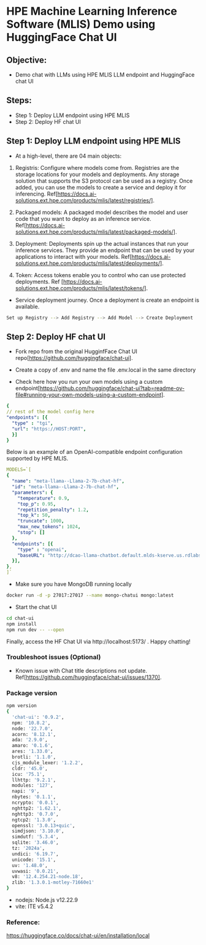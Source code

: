 # HPE Machine Learning Inference Software (MLIS) Demo using HuggingFace Chat UI

## Objective: 
- Demo chat with LLMs using HPE MLIS LLM endpoint and HuggingFace chat UI

##  Steps:
  - Step 1: Deploy LLM endpoint using HPE MLIS 
  - Step 2: Deploy HF chat UI

## Step 1: Deploy LLM endpoint using HPE MLIS 
  
  - At a high-level, there are 04 main objects: 

  1. Registris: Configure where models come from. Registries are the storage locations for your models and deployments. Any storage solution that supports the S3 protocol can be used as a registry. Once added, you can use the models to create a service and deploy it for inferencing. Ref[https://docs.ai-solutions.ext.hpe.com/products/mlis/latest/registries/]. 

  2. Packaged models: A packaged model describes the model and user code that you want to deploy as an inference service. Ref[https://docs.ai-solutions.ext.hpe.com/products/mlis/latest/packaged-models/].

  3. Deployment: Deployments spin up the actual instances that run your inference services. They provide an endpoint that can be used by your applications to interact with your models. Ref[https://docs.ai-solutions.ext.hpe.com/products/mlis/latest/deployments/].

  4. Token: Access tokens enable you to control who can use protected deployments. Ref [https://docs.ai-solutions.ext.hpe.com/products/mlis/latest/tokens/].

  - Service deployment journey. Once a deployment is create an endpoint is available.  

  ```sh
  Set up Registry --> Add Registry --> Add Model --> Create Deployment
  ```

## Step 2: Deploy HF chat UI

  - Fork repo from the original HugginfFace Chat UI repo[https://github.com/huggingface/chat-ui].

  - Create a copy of .env and name the file .env.local in the same directory

  - Check here how you run your own models using a custom endpoint[https://github.com/huggingface/chat-ui?tab=readme-ov-file#running-your-own-models-using-a-custom-endpoint].
  
  ```yml
  {
  // rest of the model config here
  "endpoints": [{
    "type" : "tgi",
    "url": "https://HOST:PORT",
    }]
  }
  
  ```
  Below is an example of an OpenAI-compatible endpoint configuration supported by HPE MLIS. 
  
  ```yml
  MODELS=`[
  { 
    "name": "meta-llama--Llama-2-7b-chat-hf",
    "id": "meta-llama--Llama-2-7b-chat-hf",
    "parameters": {
      "temperature": 0.9,
      "top_p": 0.95,
      "repetition_penalty": 1.2,
      "top_k": 50,
      "truncate": 1000,
      "max_new_tokens": 1024,
      "stop": []
    },
    "endpoints": [{
      "type" : "openai",
      "baseURL": "http://dcao-llama-chatbot.default.mlds-kserve.us.rdlabs.hpecorp.net/v1"
    }],
  },
  ]`
  ```
  
  - Make sure you have MongoDB running locally
  
  ```sh
  docker run -d -p 27017:27017 --name mongo-chatui mongo:latest
  ```

  - Start the chat UI 
  ```sh
  cd chat-ui
  npm install
  npm run dev -- --open
  ```

  Finally, access the HF Chat UI via http://localhost:5173/ . Happy chatting!

### Troubleshoot issues (Optional)

- Known issue with Chat title descriptions not update. Ref[https://github.com/huggingface/chat-ui/issues/1370].

### Package version
```sh
npm version
{
  'chat-ui': '0.9.2',
  npm: '10.8.2',
  node: '22.7.0',
  acorn: '8.12.1',
  ada: '2.9.0',
  amaro: '0.1.6',
  ares: '1.33.0',
  brotli: '1.1.0',
  cjs_module_lexer: '1.2.2',
  cldr: '45.0',
  icu: '75.1',
  llhttp: '9.2.1',
  modules: '127',
  napi: '9',
  nbytes: '0.1.1',
  ncrypto: '0.0.1',
  nghttp2: '1.62.1',
  nghttp3: '0.7.0',
  ngtcp2: '1.3.0',
  openssl: '3.0.13+quic',
  simdjson: '3.10.0',
  simdutf: '5.3.4',
  sqlite: '3.46.0',
  tz: '2024a',
  undici: '6.19.7',
  unicode: '15.1',
  uv: '1.48.0',
  uvwasi: '0.0.21',
  v8: '12.4.254.21-node.18',
  zlib: '1.3.0.1-motley-71660e1'
}
```
- nodejs: Node.js v12.22.9
- vite: ITE v5.4.2

### Reference: 
https://huggingface.co/docs/chat-ui/en/installation/local
